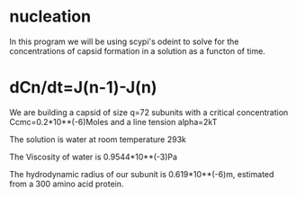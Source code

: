# nucleation


In this program we will be using scypi's odeint to solve for the concentrations of capsid formation in a solution as a functon of time.

# dCn/dt=J(n-1)-J(n)

We are building a capsid of size q=72 subunits
with a critical concentration Ccmc=0.2*10**(-6)Moles
and a line tension alpha=2kT

The solution is water at room temperature 293k

The Viscosity of water is 0.9544*10**(-3)Pa

The hydrodynamic radius of our subunit is 0.619*10**(-6)m, estimated from a 300 amino acid protein.
